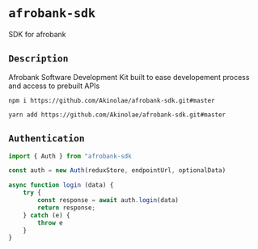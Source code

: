 # `afrobank-sdk`

SDK for afrobank

## `Description`

Afrobank Software Development Kit built to ease developement process and access to prebuilt APIs

```
npm i https://github.com/Akinolae/afrobank-sdk.git#master
```

```
yarn add https://github.com/Akinolae/afrobank-sdk.git#master
```

## `Authentication`

```javascript
import { Auth } from "afrobank-sdk

const auth = new Auth(reduxStore, endpointUrl, optionalData)

async function login (data) {
    try {
        const response = await auth.login(data)
        return response;
    } catch (e) {
        throw e
    }
}

```

